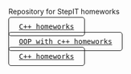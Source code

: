Repository for StepIT homeworks

[<kbd style="padding: 10px 20px; border: 1px solid black; border-radius: 5px; background-color: #;">C++ homeworks</kbd>](https://github.com/mzdevI/stepit-homework/tree/c++)

[<kbd style="padding: 10px 20px; border: 1px solid black; border-radius: 5px; background-color: #;">OOP with c++ homeworks</kbd>](https://github.com/mzdevI/stepit-homework/tree/oop)

[<kbd style="padding: 10px 20px; border: 1px solid black; border-radius: 5px; background-color: #;">C++ homeworks</kbd>](https://github.com/mzdevI/stepit-homework/tree/c%23)
